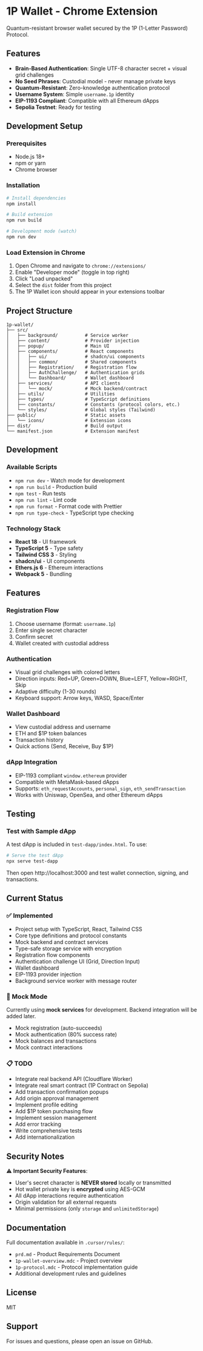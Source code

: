 # 1P Wallet - Chrome Extension

Quantum-resistant browser wallet secured by the 1P (1-Letter Password) Protocol.

## Features

- **Brain-Based Authentication**: Single UTF-8 character secret + visual grid challenges
- **No Seed Phrases**: Custodial model - never manage private keys
- **Quantum-Resistant**: Zero-knowledge authentication protocol
- **Username System**: Simple `username.1p` identity
- **EIP-1193 Compliant**: Compatible with all Ethereum dApps
- **Sepolia Testnet**: Ready for testing

## Development Setup

### Prerequisites

- Node.js 18+
- npm or yarn
- Chrome browser

### Installation

```bash
# Install dependencies
npm install

# Build extension
npm run build

# Development mode (watch)
npm run dev
```

### Load Extension in Chrome

1. Open Chrome and navigate to `chrome://extensions/`
2. Enable "Developer mode" (toggle in top right)
3. Click "Load unpacked"
4. Select the `dist` folder from this project
5. The 1P Wallet icon should appear in your extensions toolbar

## Project Structure

```
1p-wallet/
├── src/
│   ├── background/          # Service worker
│   ├── content/             # Provider injection
│   ├── popup/               # Main UI
│   ├── components/          # React components
│   │   ├── ui/              # shadcn/ui components
│   │   ├── common/          # Shared components
│   │   ├── Registration/    # Registration flow
│   │   ├── AuthChallenge/   # Authentication grids
│   │   └── Dashboard/       # Wallet dashboard
│   ├── services/            # API clients
│   │   └── mock/            # Mock backend/contract
│   ├── utils/               # Utilities
│   ├── types/               # TypeScript definitions
│   ├── constants/           # Constants (protocol colors, etc.)
│   └── styles/              # Global styles (Tailwind)
├── public/                  # Static assets
│   └── icons/               # Extension icons
├── dist/                    # Build output
└── manifest.json            # Extension manifest
```

## Development

### Available Scripts

- `npm run dev` - Watch mode for development
- `npm run build` - Production build
- `npm test` - Run tests
- `npm run lint` - Lint code
- `npm run format` - Format code with Prettier
- `npm run type-check` - TypeScript type checking

### Technology Stack

- **React 18** - UI framework
- **TypeScript 5** - Type safety
- **Tailwind CSS 3** - Styling
- **shadcn/ui** - UI components
- **Ethers.js 6** - Ethereum interactions
- **Webpack 5** - Bundling

## Features

### Registration Flow

1. Choose username (format: `username.1p`)
2. Enter single secret character
3. Confirm secret
4. Wallet created with custodial address

### Authentication

- Visual grid challenges with colored letters
- Direction inputs: Red=UP, Green=DOWN, Blue=LEFT, Yellow=RIGHT, Skip
- Adaptive difficulty (1-30 rounds)
- Keyboard support: Arrow keys, WASD, Space/Enter

### Wallet Dashboard

- View custodial address and username
- ETH and $1P token balances
- Transaction history
- Quick actions (Send, Receive, Buy $1P)

### dApp Integration

- EIP-1193 compliant `window.ethereum` provider
- Compatible with MetaMask-based dApps
- Supports: `eth_requestAccounts`, `personal_sign`, `eth_sendTransaction`
- Works with Uniswap, OpenSea, and other Ethereum dApps

## Testing

### Test with Sample dApp

A test dApp is included in `test-dapp/index.html`. To use:

```bash
# Serve the test dApp
npx serve test-dapp
```

Then open http://localhost:3000 and test wallet connection, signing, and transactions.

## Current Status

### ✅ Implemented

- Project setup with TypeScript, React, Tailwind CSS
- Core type definitions and protocol constants
- Mock backend and contract services
- Type-safe storage service with encryption
- Registration flow components
- Authentication challenge UI (Grid, Direction Input)
- Wallet dashboard
- EIP-1193 provider injection
- Background service worker with message router

### 🚧 Mock Mode

Currently using **mock services** for development. Backend integration will be added later.

- Mock registration (auto-succeeds)
- Mock authentication (80% success rate)
- Mock balances and transactions
- Mock contract interactions

### 📋 TODO

- Integrate real backend API (Cloudflare Worker)
- Integrate real smart contract (1P Contract on Sepolia)
- Add transaction confirmation popups
- Add origin approval management
- Implement profile editing
- Add $1P token purchasing flow
- Implement session management
- Add error tracking
- Write comprehensive tests
- Add internationalization

## Security Notes

⚠️ **Important Security Features**:

- User's secret character is **NEVER stored** locally or transmitted
- Hot wallet private key is **encrypted** using AES-GCM
- All dApp interactions require authentication
- Origin validation for all external requests
- Minimal permissions (only `storage` and `unlimitedStorage`)

## Documentation

Full documentation available in `.cursor/rules/`:
- `prd.md` - Product Requirements Document
- `1p-wallet-overview.mdc` - Project overview
- `1p-protocol.mdc` - Protocol implementation guide
- Additional development rules and guidelines

## License

MIT

## Support

For issues and questions, please open an issue on GitHub.

